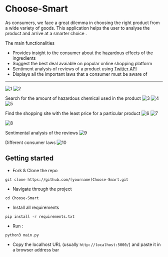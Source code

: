 # Choose-Smart
As consumers, we face a great dilemma in choosing the right product from a wide variety of goods. This application helps the user to analyse the product and arrive at a smarter choice .
 
The main functionalities 

- Provides insight to the consumer about the hazardous effects of the ingredients
- Suggest the best deal avaiable on popular online shopping platform
- Sentiment analysis of reviews of a product using [Twitter API](https://developer.twitter.com/en/docs/twitter-api)
- Displays all the important laws that a consumer must be aware of

---

![1](https://user-images.githubusercontent.com/43414928/80920713-58ed2e00-8d8f-11ea-97cf-ba429a2ac4e9.png)
![2](https://user-images.githubusercontent.com/43414928/80920715-5ab6f180-8d8f-11ea-9db8-769f8588db16.png)

Search for the amount of hazardous chemical used in the product
![3](https://user-images.githubusercontent.com/43414928/80920718-5be81e80-8d8f-11ea-8c07-c71fbf458900.png)
![4](https://user-images.githubusercontent.com/43414928/80920719-5d194b80-8d8f-11ea-9ced-8919e1be2f60.png)
![5](https://user-images.githubusercontent.com/43414928/80920721-61456900-8d8f-11ea-8dad-f69bd1009e49.png)


Find the shopping site with the least price for a particular product
![6](https://user-images.githubusercontent.com/43414928/80920723-62769600-8d8f-11ea-888a-adf8b6d49e76.png)
![7](https://user-images.githubusercontent.com/43414928/80920729-65718680-8d8f-11ea-8cf9-f48e86888c6d.png)


![8](https://user-images.githubusercontent.com/43414928/80920732-66a2b380-8d8f-11ea-8972-b493b16a53cb.png)


Sentimental analysis of the reviews 
![9](https://user-images.githubusercontent.com/43414928/80920734-6aced100-8d8f-11ea-9f9a-357adff47b8f.png)


Different consumer laws
![10](https://user-images.githubusercontent.com/43414928/80920742-70c4b200-8d8f-11ea-9c63-091a19f84d62.png)




## Getting started

* Fork & Clone the repo
```
git clone https://github.com/[yourname]Choose-Smart.git
```

* Navigate through the project
```
cd Choose-Smart
```

* Install all requirements
``` 
pip install -r requirements.txt
```
  
* Run :
```
python3 main.py
```
  
* Copy the localhost URL (usually `http://localhost:5000/`) and paste it in a browser address bar
